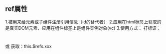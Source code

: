 ## ref属性
1.被用来给元素或子组件注册引用信息（id的替代者）
2.应用在html标签上获取的是真实DOM元素，应用在组件标签上是组件实例对象(vc)
3.使用方式：
    打标识：<h1 ref="xxx"></h1>或<School ref=" xxx"></School>
    获取：this.$refs.xxx